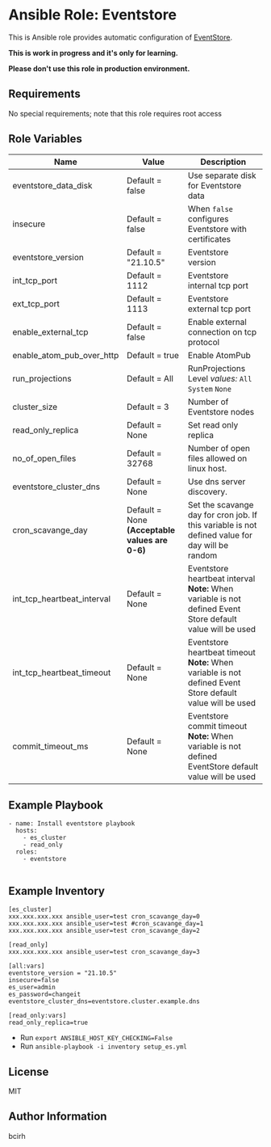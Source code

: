 Ansible Role: Eventstore
=========

This is Ansible role provides automatic configuration of [EventStore](https://www.eventstore.com/).

**This is work in progress and it's only for learning.**

**Please don't use this role in production environment.**

Requirements
------------

No special requirements; note that this role requires root access

Role Variables
--------------

| Name | Value | Description |
|---|---|---|
| eventstore_data_disk | Default = false | Use separate disk for Eventstore data |
| insecure | Default = false | When `false` configures Eventstore with certificates |
| eventstore_version | Default = "21.10.5" | Eventstore version |
| int_tcp_port | Default = 1112  | Eventstore internal tcp port |
| ext_tcp_port | Default = 1113  | Eventstore external tcp port  |
| enable_external_tcp | Default = false | Enable external connection on tcp protocol |
| enable_atom_pub_over_http | Default = true | Enable AtomPub |
| run_projections | Default = All | RunProjections Level *values:* `All` `System` `None` |
| cluster_size | Default = 3 | Number of Eventstore nodes |
| read_only_replica | Default = None | Set read only replica |
| no_of_open_files | Default = 32768 | Number of open files allowed on linux host. |
| eventstore_cluster_dns | Default = None | Use dns server discovery. |
| cron_scavange_day | Default = None **(Acceptable values are 0-6)** | Set the scavange day for cron job. If this variable is not defined value for day will be random |
| int_tcp_heartbeat_interval | Default = None | Eventstore heartbeat interval **Note:** When variable is not defined Event Store default value will be used |
| int_tcp_heartbeat_timeout | Default = None | Eventstore heartbeat timeout **Note:** When variable is not defined Event Store default value will be used |
| commit_timeout_ms | Default = None | Eventstore commit timeout **Note:** When variable is not defined EventStore default value will be used |

Example Playbook
----------------

```
- name: Install eventstore playbook
  hosts: 
    - es_cluster
    - read_only
  roles:
    - eventstore
    
```
Example Inventory
-----------------
```
[es_cluster]
xxx.xxx.xxx.xxx ansible_user=test cron_scavange_day=0
xxx.xxx.xxx.xxx ansible_user=test #cron_scavange_day=1
xxx.xxx.xxx.xxx ansible_user=test cron_scavange_day=2

[read_only]
xxx.xxx.xxx.xxx ansible_user=test cron_scavange_day=3

[all:vars]
eventstore_version = "21.10.5"
insecure=false
es_user=admin
es_password=changeit
eventstore_cluster_dns=eventstore.cluster.example.dns

[read_only:vars]
read_only_replica=true

```
* Run `export ANSIBLE_HOST_KEY_CHECKING=False`
* Run `ansible-playbook -i inventory setup_es.yml`

License
-------

MIT

Author Information
------------------

bcirh
